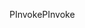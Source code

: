 <span data-ttu-id="5e74a-101">PInvoke</span><span class="sxs-lookup"><span data-stu-id="5e74a-101">PInvoke</span></span>